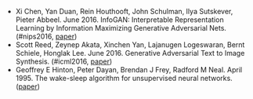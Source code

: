 - Xi Chen, Yan Duan, Rein Houthooft, John Schulman, Ilya Sutskever, Pieter Abbeel. June 2016. InfoGAN: Interpretable Representation Learning by Information Maximizing Generative Adversarial Nets. (#nips2016, [paper](https://arxiv.org/abs/1606.03657))
- Scott Reed, Zeynep Akata, Xinchen Yan, Lajanugen Logeswaran, Bernt Schiele, Honglak Lee. June 2016. Generative Adversarial Text to Image Synthesis. (#icml2016, [paper](https://arxiv.org/abs/1605.05396))
- Geoffrey E Hinton, Peter Dayan, Brendan J Frey, Radford M Neal. April 1995. The wake-sleep algorithm for unsupervised neural networks. ([paper](http://www.cs.toronto.edu/~fritz/absps/ws.pdf))
